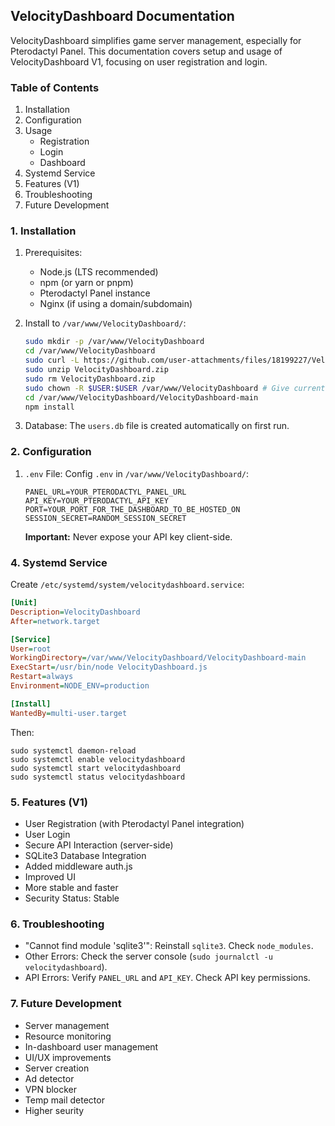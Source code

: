 ## VelocityDashboard Documentation

VelocityDashboard simplifies game server management, especially for Pterodactyl Panel. This documentation covers setup and usage of VelocityDashboard V1, focusing on user registration and login.

### Table of Contents

1.  Installation
2.  Configuration
3.  Usage
    *   Registration
    *   Login
    *   Dashboard
4.  Systemd Service
5.  Features (V1)
6.  Troubleshooting
7.  Future Development

### 1. Installation

1.  Prerequisites:
    *   Node.js (LTS recommended)
    *   npm (or yarn or pnpm)
    *   Pterodactyl Panel instance
    *   Nginx (if using a domain/subdomain)

2.  Install to `/var/www/VelocityDashboard/`:

    ```bash
    sudo mkdir -p /var/www/VelocityDashboard
    cd /var/www/VelocityDashboard
    sudo curl -L https://github.com/user-attachments/files/18199227/VelocityDashboard.zip
    sudo unzip VelocityDashboard.zip
    sudo rm VelocityDashboard.zip
    sudo chown -R $USER:$USER /var/www/VelocityDashboard # Give current user ownership
    cd /var/www/VelocityDashboard/VelocityDashboard-main
    npm install
    ```

3.  Database: The `users.db` file is created automatically on first run.

### 2. Configuration

1.  `.env` File: Config `.env` in `/var/www/VelocityDashboard/`:

    ```
    PANEL_URL=YOUR_PTERODACTYL_PANEL_URL
    API_KEY=YOUR_PTERODACTYL_API_KEY
    PORT=YOUR_PORT_FOR_THE_DASHBOARD_TO_BE_HOSTED_ON
    SESSION_SECRET=RANDOM_SESSION_SECRET
    ```

    **Important:** Never expose your API key client-side.

### 4. Systemd Service

Create `/etc/systemd/system/velocitydashboard.service`:

```ini
[Unit]
Description=VelocityDashboard
After=network.target

[Service]
User=root
WorkingDirectory=/var/www/VelocityDashboard/VelocityDashboard-main
ExecStart=/usr/bin/node VelocityDashboard.js
Restart=always
Environment=NODE_ENV=production

[Install]
WantedBy=multi-user.target
```

Then:

```
sudo systemctl daemon-reload
sudo systemctl enable velocitydashboard
sudo systemctl start velocitydashboard
sudo systemctl status velocitydashboard
```

### 5. Features (V1)

*   User Registration (with Pterodactyl Panel integration)
*   User Login
*   Secure API Interaction (server-side)
*   SQLite3 Database Integration
*   Added middleware auth.js
*   Improved UI
*   More stable and faster
*   Security Status: Stable

### 6. Troubleshooting

*   "Cannot find module 'sqlite3'": Reinstall `sqlite3`. Check `node_modules`.
*   Other Errors: Check the server console (`sudo journalctl -u velocitydashboard`).
*   API Errors: Verify `PANEL_URL` and `API_KEY`. Check API key permissions.

### 7. Future Development

*   Server management
*   Resource monitoring
*   In-dashboard user management
*   UI/UX improvements
*   Server creation
*   Ad detector
*   VPN blocker
*   Temp mail detector
*   Higher seurity
